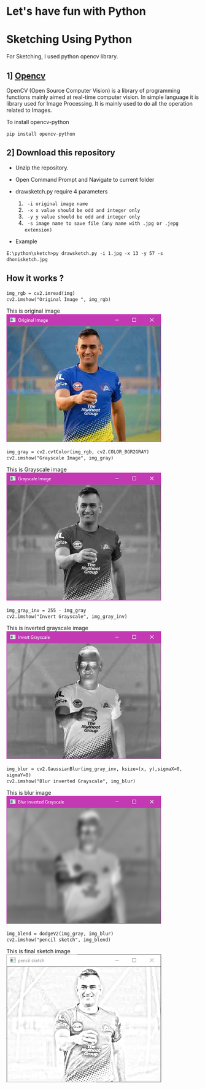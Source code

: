 # Let's have fun with Python
# Sketching Using Python

For Sketching, I used python opencv library.

## 1] [Opencv](https://opencv-python-tutroals.readthedocs.io/en/latest/py_tutorials/py_tutorials.html)
OpenCV (Open Source Computer Vision) is a library of programming functions mainly aimed at real-time computer vision. In simple language it is library used for Image Processing. It is mainly used to do all the operation related to Images.

To install opencv-python

```
pip install opencv-python
```

## 2] Download this repository

* Unzip the repository.
* Open Command Prompt and Navigate to current folder
* drawsketch.py require 4 parameters
    
    1.   ```  -i original image name ```
    2.   ```  -x x value should be odd and integer only ```
    3.   ```  -y y value should be odd and integer only ```
    4.   ```  -s image name to save file (any name with .jpg or .jepg extension) ```
* Example

```  
E:\python\sketch>py drawsketch.py -i 1.jpg -x 13 -y 57 -s dhonisketch.jpg
```

## How it works ? 
```
img_rgb = cv2.imread(img)
cv2.imshow("Original Image ", img_rgb)
```
This is original image
![img](https://github.com/Mitesh2499/sketching-with-python/blob/master/images/original.PNG)

```
img_gray = cv2.cvtColor(img_rgb, cv2.COLOR_BGR2GRAY)
cv2.imshow("Grayscale Image", img_gray)
```
This is Grayscale image
![img](https://github.com/Mitesh2499/sketching-with-python/blob/master/images/gray.PNG)

```
img_gray_inv = 255 - img_gray
cv2.imshow("Invert Grayscale", img_gray_inv)
```
This is inverted grayscale image
![img](https://github.com/Mitesh2499/sketching-with-python/blob/master/images/invert-gray.PNG)

```
img_blur = cv2.GaussianBlur(img_gray_inv, ksize=(x, y),sigmaX=0, sigmaY=0)
cv2.imshow("Blur inverted Grayscale", img_blur)

```
This is blur image
![img](https://github.com/Mitesh2499/sketching-with-python/blob/master/images/blur.PNG)

```
img_blend = dodgeV2(img_gray, img_blur)
cv2.imshow("pencil sketch", img_blend)
```
This is final sketch image
![img](https://github.com/Mitesh2499/sketching-with-python/blob/master/images/sketch.PNG)








